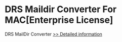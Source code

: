 # DRS Maildir Converter For MAC[Enterprise License]
DRS MailDir Converter
[>> Detailed information](https://secure.shareit.com/shareit/product.html?productid=301004855&affiliateid=200057808)